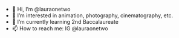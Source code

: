 - 👋 Hi, I’m @lauraonetwo
- 👀 I’m interested in animation, photography, cinematography, etc.
- 🌱 I’m currently learning 2nd Baccalaureate
- 📫 How to reach me: IG @lauraonetwo

<!---
lauraonetwo/lauraonetwo is a ✨ special ✨ repository because its `README.md` (this file) appears on your GitHub profile.
You can click the Preview link to take a look at your changes.
--->
